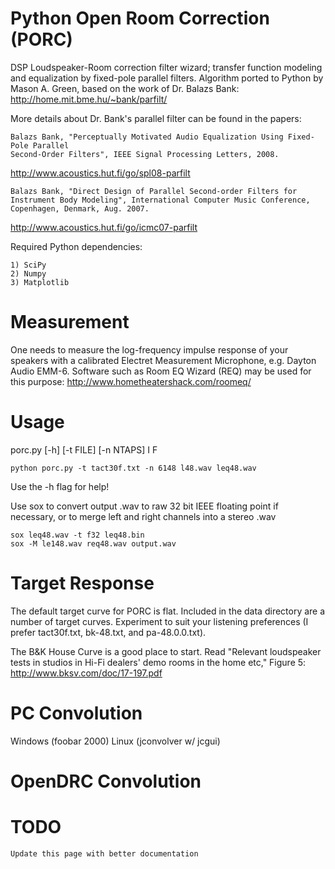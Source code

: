 Python Open Room Correction (PORC)
==================================

DSP Loudspeaker-Room correction filter wizard; transfer function modeling and equalization 
by fixed-pole parallel filters. Algorithm ported to Python by Mason A. Green, based on the work 
of Dr. Balazs Bank: http://home.mit.bme.hu/~bank/parfilt/

More details about Dr. Bank's parallel filter can be found in the papers:

	Balazs Bank, "Perceptually Motivated Audio Equalization Using Fixed-Pole Parallel
	Second-Order Filters", IEEE Signal Processing Letters, 2008.

http://www.acoustics.hut.fi/go/spl08-parfilt

	Balazs Bank, "Direct Design of Parallel Second-order Filters for
	Instrument Body Modeling", International Computer Music Conference,
	Copenhagen, Denmark, Aug. 2007.

http://www.acoustics.hut.fi/go/icmc07-parfilt
	
Required Python dependencies:

	1) SciPy
	2) Numpy
	3) Matplotlib

Measurement
===========

One needs to measure the log-frequency impulse response of your speakers with a 
calibrated Electret Measurement Microphone, e.g. Dayton Audio EMM-6. Software 
such as Room EQ Wizard (REQ) may be used for this purpose:
http://www.hometheatershack.com/roomeq/

Usage
=====

porc.py [-h] [-t FILE] [-n NTAPS] I F

	python porc.py -t tact30f.txt -n 6148 l48.wav leq48.wav

Use the -h flag for help!

Use sox to convert output .wav to raw 32 bit IEEE floating point if necessary,
or to merge left and right channels into a stereo .wav 

	sox leq48.wav -t f32 leq48.bin
    sox -M le148.wav req48.wav output.wav

Target Response
===============

The default target curve for PORC is flat. Included in the data directory are a number 
of target curves. Experiment to suit your listening preferences (I prefer tact30f.txt, bk-48.txt, 
and pa-48.0.0.txt).

The B&K House Curve is a good place to start. Read "Relevant loudspeaker tests 
in studios in Hi-Fi dealers' demo rooms in the home etc," Figure 5:
http://www.bksv.com/doc/17-197.pdf

PC Convolution
==============

Windows (foobar 2000)
Linux (jconvolver w/ jcgui)

OpenDRC Convolution
===================

TODO
====

	Update this page with better documentation
	
